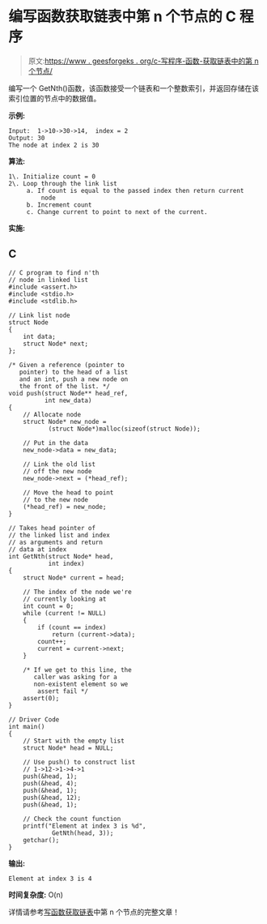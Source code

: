 # 编写函数获取链表中第 n 个节点的 C 程序

> 原文:[https://www . geesforgeks . org/c-写程序-函数-获取链表中的第 n 个节点/](https://www.geeksforgeeks.org/c-program-for-writing-a-function-to-get-nth-node-in-a-linked-list/)

编写一个 GetNth()函数，该函数接受一个链表和一个整数索引，并返回存储在该索引位置的节点中的数据值。

**示例:**

```
Input:  1->10->30->14,  index = 2
Output: 30  
The node at index 2 is 30
```

**算法:**

```
1\. Initialize count = 0
2\. Loop through the link list
     a. If count is equal to the passed index then return current
         node
     b. Increment count
     c. Change current to point to next of the current.
```

**实施:**

## C

```
// C program to find n'th
// node in linked list
#include <assert.h>
#include <stdio.h>
#include <stdlib.h>

// Link list node
struct Node 
{
    int data;
    struct Node* next;
};

/* Given a reference (pointer to
   pointer) to the head of a list
   and an int, push a new node on
   the front of the list. */
void push(struct Node** head_ref, 
          int new_data)
{
    // Allocate node
    struct Node* new_node = 
           (struct Node*)malloc(sizeof(struct Node));

    // Put in the data
    new_node->data = new_data;

    // Link the old list
    // off the new node
    new_node->next = (*head_ref);

    // Move the head to point
    // to the new node
    (*head_ref) = new_node;
}

// Takes head pointer of
// the linked list and index
// as arguments and return
// data at index
int GetNth(struct Node* head, 
           int index)
{
    struct Node* current = head;

    // The index of the node we're 
    // currently looking at
    int count = 0;
    while (current != NULL) 
    {
        if (count == index)
            return (current->data);
        count++;
        current = current->next;
    }

    /* If we get to this line, the 
       caller was asking for a 
       non-existent element so we 
        assert fail */
    assert(0);
}

// Driver Code
int main()
{
    // Start with the empty list
    struct Node* head = NULL;

    // Use push() to construct list
    // 1->12->1->4->1
    push(&head, 1);
    push(&head, 4);
    push(&head, 1);
    push(&head, 12);
    push(&head, 1);

    // Check the count function
    printf("Element at index 3 is %d", 
            GetNth(head, 3));
    getchar();
}
```

**输出:**

```
Element at index 3 is 4
```

**时间复杂度:** O(n)

详情请参考[写函数获取链表](https://www.geeksforgeeks.org/write-a-function-to-get-nth-node-in-a-linked-list/)中第 n 个节点的完整文章！